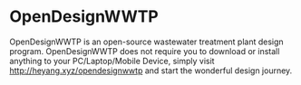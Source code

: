 OpenDesignWWTP
==============
OpenDesignWWTP is an open-source wastewater treatment plant design program.
OpenDesignWWTP does not require you to download or install anything to your PC/Laptop/Mobile Device, simply visit http://heyang.xyz/opendesignwwtp  and start the wonderful design journey.

